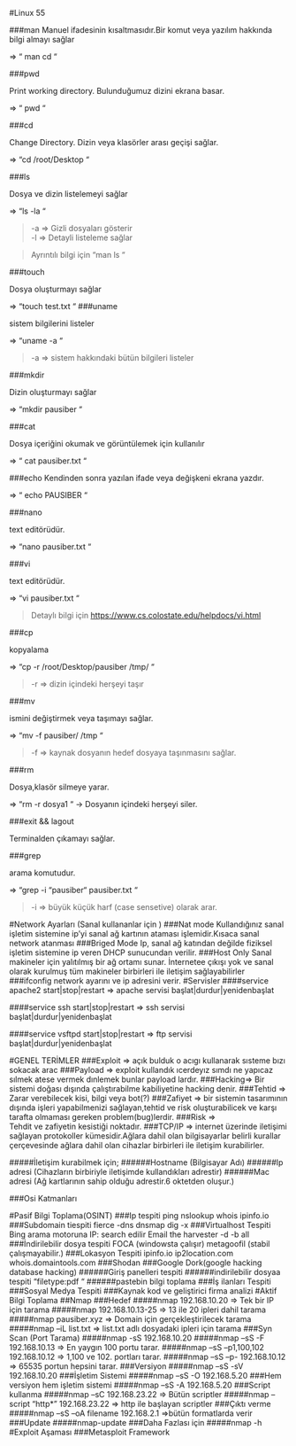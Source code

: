 

#Linux 55


###man 
Manuel ifadesinin kısaltmasıdır.Bir komut veya yazılım hakkında bilgi almayı sağlar

=> “ man cd “

###pwd 

 Print working directory. Bulunduğumuz dizini ekrana basar.

=> “ pwd “

###cd  

Change Directory. Dizin veya klasörler arası geçişi sağlar.

=> “cd /root/Desktop “

###ls 

Dosya ve dizin listelemeyi sağlar

=> “ls -la “

> -a => Gizli dosyaları gösterir 	
> -l => Detayli listeleme sağlar

> Ayrıntılı bilgi için “man ls “

###touch 

Dosya oluşturmayı sağlar

=> “touch test.txt “
###uname 

sistem bilgilerini listeler

=> “uname -a “

> -a => sistem hakkındaki bütün bilgileri listeler

###mkdir 

Dizin oluşturmayı sağlar

=> “mkdir pausiber “

###cat 

Dosya içeriğini okumak ve görüntülemek için kullanılır

=> “ cat pausiber.txt “

###echo 
Kendinden sonra yazılan ifade veya değişkeni ekrana yazdır.

=> “ echo PAUSIBER “

###nano 

text editörüdür.

=> “nano pausiber.txt “

###vi 

text editörüdür.

=> “vi pausiber.txt “

> Detaylı bilgi için https://www.cs.colostate.edu/helpdocs/vi.html

###cp 

kopyalama

=> “cp -r /root/Desktop/pausiber /tmp/ “

> -r => dizin içindeki herşeyi taşır

###mv 

ismini değiştirmek veya taşımayı sağlar.

=> “mv -f pausiber/ /tmp “

> -f => kaynak dosyanın hedef dosyaya taşınmasını sağlar.

###rm 

Dosya,klasör silmeye yarar.

=> “rm -r dosya1 “  -> Dosyanın içindeki herşeyi siler.

###exit && lagout 

Terminalden çıkamayı sağlar.

###grep 

arama komutudur.

=> “grep -i “pausiber“ pausiber.txt “

> -i => büyük küçük harf (case sensetive) olarak arar.

#Network Ayarları (Sanal kullananlar için )
###Nat mode
 Kullandığınız sanal işletim sistemine ip’yi sanal ağ kartının ataması işlemidir.Kısaca sanal network atanması
###Briged Mode 
Ip, sanal ağ katından değilde fiziksel işletim sistemine ip veren DHCP sunucundan verilir.
###Host Only 
Sanal makineler için yalıtılmış bir ağ ortamı sunar. İnternetee çıkışı yok ve sanal olarak kurulmuş tüm makineler birbirleri ile iletişim sağlayabilirler
###ifconfig 
network ayarını ve ip adresini verir.
#Servisler
####service apache2 start|stop|restart 
=> apache servisi başlat|durdur|yenidenbaşlat

####service ssh start|stop|restart 
=> ssh servisi başlat|durdur|yenidenbaşlat

####service vsftpd start|stop|restart 
=> ftp servisi başlat|durdur|yenidenbaşlat

#GENEL TERİMLER
###Exploit =>
açık bulduk o acıgı kullanarak sısteme bızı sokacak arac
###Payload =>
exploit kullandık ıcerdeyız sımdı ne yapıcaz sılmek atese vermek dınlemek bunlar payload lardır.
###Hacking=>
Bir sistemi doğası dışında çalıştırabilme kabiliyetine hacking denir.
###Tehtid =>
Zarar verebilecek kisi, bilgi veya bot(?) 
###Zafiyet =>
bir sistemin tasarımının dışında işleri yapabilmenizi sağlayan,tehtid ve risk oluşturabilicek ve karşı tarafta olmaması gereken problem(bug)lerdir.
###Risk =>    
Tehdit ve zafiyetin kesistiği noktadır. 
###TCP/IP => 
internet üzerinde iletişimi sağlayan protokoller kümesidir.Ağlara dahil olan bilgisayarlar belirli kurallar çerçevesinde ağlara dahil olan cihazlar birbirleri ile iletişim kurabilirler.

#####İletişim kurabilmek için; 
######Hostname (Bilgisayar Adı) 
######Ip adresi (Cihazların birbiriyle iletişimde kullandıkları adrestir) 
######Mac adresi (Ağ kartlarının sahip olduğu adrestir.6 oktetden oluşur.)

###Osi Katmanları 

#Pasif Bilgi Toplama(OSINT)
###Ip tespiti
ping
nslookup
whois
ipinfo.io
###Subdomain tiespiti
fierce -dns <domain-name>
dnsmap <domain-name>
dig -x <ip>
###Virtualhost Tespiti
Bing arama motoruna IP:<ip-adress> search edilir
Email 
the harvester -d <domain-name> -b all
###İndirilebilir dosya tespiti
FOCA (windowsta çalışır)
metagoofil (stabil çalışmayabilir.)
###Lokasyon Tespiti
ipinfo.io
ip2location.com
whois.domaintools.com
###Shodan
###Google Dork(google hacking database hacking)
######Giriş panelleri tespiti
######indirilebilir dosyaa tespiti “filetype:pdf <domain-name> “
######pastebin bilgi toplama
###İş ilanları Tespiti
###Sosyal Medya Tespiti
###Kaynak kod ve geliştirici firma analizi
#Aktif Bilgi Toplama
##Nmap
###Hedef
#####nmap 192.168.10.20 => Tek bir IP için tarama 
#####nmap 192.168.10.13-25 =>  13 ile 20 ipleri dahil tarama
#####nmap pausiber.xyz => Domain için gerçekleştirilecek tarama
#####nmap –iL list.txt => list.txt adlı dosyadaki ipleri için tarama
###Syn Scan (Port Tarama)
#####nmap -sS 192.168.10.20
#####nmap –sS -F 192.168.10.13 => En yaygın 100 portu tarar. 
#####nmap –sS –p1,100,102 192.168.10.12 => 1,100 ve 102. portları tarar.
#####nmap –sS –p- 192.168.10.12 => 65535 portun hepsini tarar.
###Versiyon
#####nmap –sS -sV 192.168.10.20
###İşletim Sistemi
#####nmap –sS -O 192.168.5.20
###Hem versiyon hem işletim sistemi
#####nmap –sS -A 192.168.5.20
###Script kullanma
#####nmap –sC 192.168.23.22 => Bütün scriptler
#####nmap –script “http*” 192.168.23.22 => http ile başlayan scriptler
###Çıktı verme
#####nmap –sS –oA filename 192.168.2.1 =>bütün formatlarda verir
###Update
#####nmap-update
###Daha Fazlası için
#####nmap -h
#Exploit Aşaması
###Metasploit Framework




 

 








